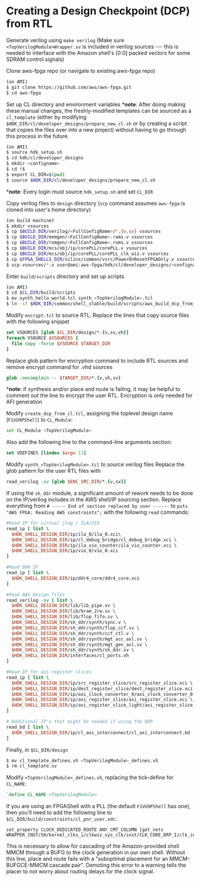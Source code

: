 # Creating a Design Checkpoint (DCP) from RTL

Generate verilog using `make verilog`
(Make sure `<TopVerilogModule>Wrapper.sv` is included in verilog sources --- this is needed to interface with the Amazon shell's [0:0] packed vectors for some SDRAM control signals)

Clone aws-fpga repo (or navigate to existing aws-fpga repo)

```bash
(on AMI)
$ git clone https://github.com/aws/aws-fpga.git
$ cd aws-fpga
```

Set up CL directory and environment variables
\***note**: After doing making these manual changes, the freshly-modified templates can be sourced as a `cl_template`
(either by modifying `$HDK_DIR/cl/developer_designs/prepare_new_cl.sh` or by creating a script that copies the files over into a new project)
without having to go through this process in the future.

```bash
(on AMI)
$ source hdk_setup.sh
$ cd hdk/cl/developer_designs
$ mkdir <configname>
$ cd !$
$ export CL_DIR=$(pwd)
$ source $HDK_DIR/cl/developer_designs/prepare_new_cl.sh
```
\***note**: Every login must source `hdk_setup.sh` and set `CL_DIR`

Copy verilog files to `design` directory (`scp` command assumes `aws-fpga` is cloned into user's home directory)

```bash
(on build machine)
$ mkdir vsources
$ cp $BUILD_DIR/verilog/<FullConfigName>/*.{v,sv} vsources
$ cp $BUILD_DIR/memgen/<FullConfigName>.rams.v vsources
$ cp $BUILD_DIR/romgen/<FullConfigName>.roms.v vsources
$ cp $BUILD_DIR/mcs/obj/ip/corePLL/corePLL.v vsources
$ cp $BUILD_DIR/mcs/obj/ip/corePLL/corePLL_clk_wiz.v vsources
$ cp $FPGA_SHELLS_DIR/xilinx/common/vsrc/PowerOnResetFPGAOnly.v vsources
$ scp vsources/*.v user@ami:aws-fpga/hdk/cl/developer_designs/<configname>/design
```

Enter `build/scripts` directory and set up scripts

```bash
(on AMI)
$ cd $CL_DIR/build/scripts
$ mv synth_hello_world.tcl synth_<TopVerilogModule>.tcl
$ ln -sf $HDK_DIR/common/shell_stable/build/scripts/aws_build_dcp_from_cl.sh
```

Modify `encrypt.tcl` to source RTL. Replace the lines that copy source files with the following snippet

```tcl
set VSOURCES [glob $CL_DIR/design/*.{v,sv,vh}]
foreach VSOURCE $VSOURCES {
  file copy -force $VSOURCE $TARGET_DIR
}
```

Replace glob pattern for encryption command to include RTL sources and remove encrypt command for .vhd sources

```tcl
glob -nocomplain -- $TARGET_DIR/*.{v,vh,sv}
```

\***note**: if synthesis and/or place and route is failing, it may be helpful to comment out the line to encrypt the user RTL.
Encryption is only needed for AFI generation

Modify `create_dcp_from_cl.tcl`, assigning the toplevel design name (`F1VU9PShell`) to `CL_Module`:

```bash
set CL_Module <TopVerilogModule>
```

Also add the following line to the command-line arguments section:

```tcl
set VDEFINES [lindex $argv 13]
```

Modify `synth_<TopVerilogModule>.tcl` to source verilog files
Replace the glob pattern for the user RTL files with

```tcl
read_verilog -sv [glob $ENC_SRC_DIR/*.{v,sv}]
```

If using the `sh_ddr` module, a significant amount of rework needs to be done on the IP/verilog includes in the AWS shell/IP sourcing section.
Replace everything from `# ----- End of section replaced by user ------` to `puts "AWS FPGA: Reading AWS constraints";` with the following `read` commands:

```tcl
#Read IP for virtual jtag / ILA/VIO
read_ip [ list \
  $HDK_SHELL_DESIGN_DIR/ip/ila_0/ila_0.xci\
  $HDK_SHELL_DESIGN_DIR/ip/cl_debug_bridge/cl_debug_bridge.xci \
  $HDK_SHELL_DESIGN_DIR/ip/ila_vio_counter/ila_vio_counter.xci \
  $HDK_SHELL_DESIGN_DIR/ip/vio_0/vio_0.xci
]

#Read DDR IP
read_ip [ list \
  $HDK_SHELL_DESIGN_DIR/ip/ddr4_core/ddr4_core.xci
]

#Read AWS Design files
read_verilog -sv [ list \
  $HDK_SHELL_DESIGN_DIR/lib/lib_pipe.sv \
  $HDK_SHELL_DESIGN_DIR/lib/bram_2rw.sv \
  $HDK_SHELL_DESIGN_DIR/lib/flop_fifo.sv \
  $HDK_SHELL_DESIGN_DIR/sh_ddr/synth/sync.v \
  $HDK_SHELL_DESIGN_DIR/sh_ddr/synth/flop_ccf.sv \
  $HDK_SHELL_DESIGN_DIR/sh_ddr/synth/ccf_ctl.v \
  $HDK_SHELL_DESIGN_DIR/sh_ddr/synth/mgt_acc_axl.sv \
  $HDK_SHELL_DESIGN_DIR/sh_ddr/synth/mgt_gen_axl.sv \
  $HDK_SHELL_DESIGN_DIR/sh_ddr/synth/sh_ddr.sv \
  $HDK_SHELL_DESIGN_DIR/interfaces/cl_ports.vh
]

#Read IP for axi register slices
read_ip [ list \
  $HDK_SHELL_DESIGN_DIR/ip/src_register_slice/src_register_slice.xci \
  $HDK_SHELL_DESIGN_DIR/ip/dest_register_slice/dest_register_slice.xci \
  $HDK_SHELL_DESIGN_DIR/ip/axi_clock_converter_0/axi_clock_converter_0.xci \
  $HDK_SHELL_DESIGN_DIR/ip/axi_register_slice/axi_register_slice.xci \
  $HDK_SHELL_DESIGN_DIR/ip/axi_register_slice_light/axi_register_slice_light.xci
]

# Additional IP's that might be needed if using the DDR
read_bd [ list \
  $HDK_SHELL_DESIGN_DIR/ip/cl_axi_interconnect/cl_axi_interconnect.bd
]
```

Finally, in `$CL_DIR/design`

```bash
$ mv cl_template_defines.vh <TopVerilogModule>_defines.vh
$ rm cl_template.sv
```

Modify `<TopVerilogModule>_defines.vh`, replacing the tick-define for `CL_NAME`:

```verilog
`define CL_NAME <TopVerilogModule>
```

If you are using an FPGAShell with a PLL (the default `F1VU9PShell` has one), then you'll need to add the following line to `$CL_DIR/build/constraints/cl_pnr_user.xdc`:

```
set_property CLOCK_DEDICATED_ROUTE ANY_CMT_COLUMN [get_nets WRAPPER_INST/SH/kernel_clks_i/clkwiz_sys_clk/inst/CLK_CORE_DRP_I/clk_inst/clk_out1]
```

This is necessary to allow for cascading of the Amazon-provided shell MMCM through a BUFG to the clock generation in our own shell.
Without this line, place and route fails with a "suboptimal placement for an MMCM-BUFGCE-MMCM cascade pair".
Demoting this error to a warning tells the placer to not worry about routing delays for the clock signal.
